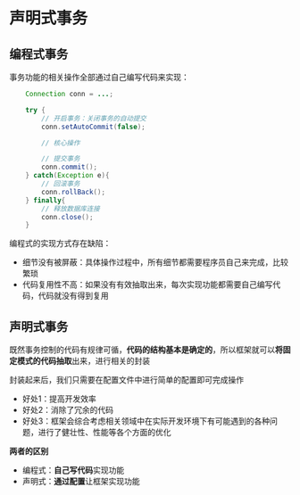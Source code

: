 # 声明式事务

## 编程式事务

事务功能的相关操作全部通过自己编写代码来实现：

```java
	Connection conn = ...;

	try {
		// 开启事务：关闭事务的自动提交
		conn.setAutoCommit(false);

		// 核心操作

		// 提交事务
		conn.commit();
	} catch(Exception e){
		// 回滚事务
		conn.rollBack();
	} finally{
        // 释放数据库连接
		conn.close();
	}
```

编程式的实现方式存在缺陷：

- 细节没有被屏蔽：具体操作过程中，所有细节都需要程序员自己来完成，比较繁琐
- 代码复用性不高：如果没有有效抽取出来，每次实现功能都需要自己编写代码，代码就没有得到复用

## 声明式事务

既然事务控制的代码有规律可循，**代码的结构基本是确定的**，所以框架就可以**将固定模式的代码抽取**出来，进行相关的封装

封装起来后，我们只需要在配置文件中进行简单的配置即可完成操作

- 好处1：提高开发效率
- 好处2：消除了冗余的代码
- 好处3：框架会综合考虑相关领域中在实际开发环境下有可能遇到的各种问题，进行了健壮性、性能等各个方面的优化

**两者的区别**

- 编程式：**自己写代码**实现功能
- 声明式：**通过配置**让框架实现功能